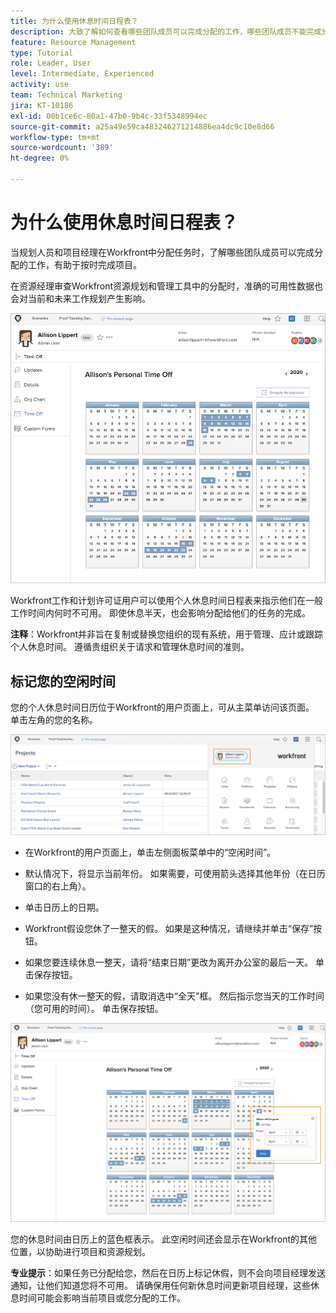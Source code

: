 ```yaml
---
title: 为什么使用休息时间日程表？
description: 大致了解如何查看哪些团队成员可以完成分配的工作，哪些团队成员不能完成分配的工作。
feature: Resource Management
type: Tutorial
role: Leader, User
level: Intermediate, Experienced
activity: use
team: Technical Marketing
jira: KT-10186
exl-id: 00b1ce6c-80a1-47b0-9b4c-33f5348994ec
source-git-commit: a25a49e59ca483246271214886ea4dc9c10e8d66
workflow-type: tm+mt
source-wordcount: '389'
ht-degree: 0%

---
```


# 为什么使用休息时间日程表？

当规划人员和项目经理在Workfront中分配任务时，了解哪些团队成员可以完成分配的工作，有助于按时完成项目。

在资源经理审查Workfront资源规划和管理工具中的分配时，准确的可用性数据也会对当前和未来工作规划产生影响。

![pto日历](assets/pto_01.png)

Workfront工作和计划许可证用户可以使用个人休息时间日程表来指示他们在一般工作时间内何时不可用。 即使休息半天，也会影响分配给他们的任务的完成。

**注释**：Workfront并非旨在复制或替换您组织的现有系统，用于管理、应计或跟踪个人休息时间。 遵循贵组织关于请求和管理休息时间的准则。


## 标记您的空闲时间

您的个人休息时间日历位于Workfront的用户页面上，可从主菜单访问该页面。 单击左角的您的名称。

![主菜单中的用户名](assets/pto_02.png)

* 在Workfront的用户页面上，单击左侧面板菜单中的“空闲时间”。

* 默认情况下，将显示当前年份。 如果需要，可使用箭头选择其他年份（在日历窗口的右上角）。

* 单击日历上的日期。

* Workfront假设您休了一整天的假。 如果是这种情况，请继续并单击“保存”按钮。

* 如果您要连续休息一整天，请将“结束日期”更改为离开办公室的最后一天。 单击保存按钮。

* 如果您没有休一整天的假，请取消选中“全天”框。 然后指示您当天的工作时间（您可用的时间）。 单击保存按钮。

![在个人日历中标记休假](assets/pto_03.png)

您的休息时间由日历上的蓝色框表示。 此空闲时间还会显示在Workfront的其他位置，以协助进行项目和资源规划。

**专业提示**：如果任务已分配给您，然后在日历上标记休假，则不会向项目经理发送通知，让他们知道您将不可用。 请确保用任何新休息时间更新项目经理，这些休息时间可能会影响当前项目或您分配的工作。
